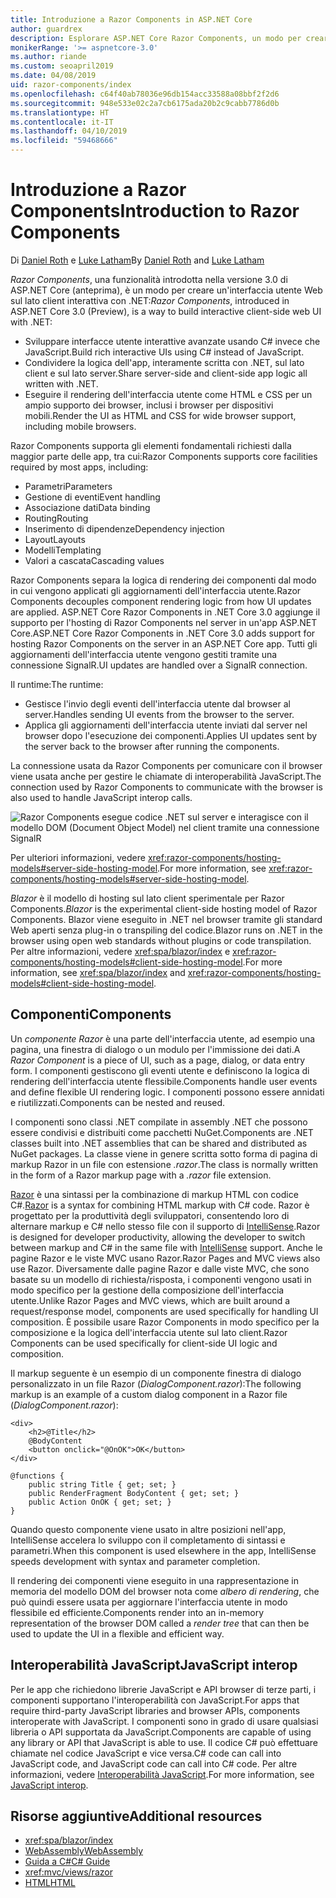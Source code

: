 ```yaml
---
title: Introduzione a Razor Components in ASP.NET Core
author: guardrex
description: Esplorare ASP.NET Core Razor Components, un modo per creare un'interfaccia utente Web sul lato client interattiva con .NET in un'app ASP.NET Core.
monikerRange: '>= aspnetcore-3.0'
ms.author: riande
ms.custom: seoapril2019
ms.date: 04/08/2019
uid: razor-components/index
ms.openlocfilehash: c64f40ab78036e96db154acc33588a08bbf2f2d6
ms.sourcegitcommit: 948e533e02c2a7cb6175ada20b2c9cabb7786d0b
ms.translationtype: HT
ms.contentlocale: it-IT
ms.lasthandoff: 04/10/2019
ms.locfileid: "59468666"
---
```

# <a name="introduction-to-razor-components"></a><span data-ttu-id="fc39d-103">Introduzione a Razor Components</span><span class="sxs-lookup"><span data-stu-id="fc39d-103">Introduction to Razor Components</span></span>

<span data-ttu-id="fc39d-104">Di [Daniel Roth](https://github.com/danroth27) e [Luke Latham](https://github.com/guardrex)</span><span class="sxs-lookup"><span data-stu-id="fc39d-104">By [Daniel Roth](https://github.com/danroth27) and [Luke Latham](https://github.com/guardrex)</span></span>

<span data-ttu-id="fc39d-105">*Razor Components*, una funzionalità introdotta nella versione 3.0 di ASP.NET Core (anteprima), è un modo per creare un'interfaccia utente Web sul lato client interattiva con .NET:</span><span class="sxs-lookup"><span data-stu-id="fc39d-105">*Razor Components*, introduced in ASP.NET Core 3.0 (Preview), is a way to build interactive client-side web UI with .NET:</span></span>

* <span data-ttu-id="fc39d-106">Sviluppare interfacce utente interattive avanzate usando C# invece che JavaScript.</span><span class="sxs-lookup"><span data-stu-id="fc39d-106">Build rich interactive UIs using C# instead of JavaScript.</span></span>
* <span data-ttu-id="fc39d-107">Condividere la logica dell'app, interamente scritta con .NET, sul lato client e sul lato server.</span><span class="sxs-lookup"><span data-stu-id="fc39d-107">Share server-side and client-side app logic all written with .NET.</span></span>
* <span data-ttu-id="fc39d-108">Eseguire il rendering dell'interfaccia utente come HTML e CSS per un ampio supporto dei browser, inclusi i browser per dispositivi mobili.</span><span class="sxs-lookup"><span data-stu-id="fc39d-108">Render the UI as HTML and CSS for wide browser support, including mobile browsers.</span></span>

<span data-ttu-id="fc39d-109">Razor Components supporta gli elementi fondamentali richiesti dalla maggior parte delle app, tra cui:</span><span class="sxs-lookup"><span data-stu-id="fc39d-109">Razor Components supports core facilities required by most apps, including:</span></span>

* <span data-ttu-id="fc39d-110">Parametri</span><span class="sxs-lookup"><span data-stu-id="fc39d-110">Parameters</span></span>
* <span data-ttu-id="fc39d-111">Gestione di eventi</span><span class="sxs-lookup"><span data-stu-id="fc39d-111">Event handling</span></span>
* <span data-ttu-id="fc39d-112">Associazione dati</span><span class="sxs-lookup"><span data-stu-id="fc39d-112">Data binding</span></span>
* <span data-ttu-id="fc39d-113">Routing</span><span class="sxs-lookup"><span data-stu-id="fc39d-113">Routing</span></span>
* <span data-ttu-id="fc39d-114">Inserimento di dipendenze</span><span class="sxs-lookup"><span data-stu-id="fc39d-114">Dependency injection</span></span>
* <span data-ttu-id="fc39d-115">Layout</span><span class="sxs-lookup"><span data-stu-id="fc39d-115">Layouts</span></span>
* <span data-ttu-id="fc39d-116">Modelli</span><span class="sxs-lookup"><span data-stu-id="fc39d-116">Templating</span></span>
* <span data-ttu-id="fc39d-117">Valori a cascata</span><span class="sxs-lookup"><span data-stu-id="fc39d-117">Cascading values</span></span>

<span data-ttu-id="fc39d-118">Razor Components separa la logica di rendering dei componenti dal modo in cui vengono applicati gli aggiornamenti dell'interfaccia utente.</span><span class="sxs-lookup"><span data-stu-id="fc39d-118">Razor Components decouples component rendering logic from how UI updates are applied.</span></span> <span data-ttu-id="fc39d-119">ASP.NET Core Razor Components in .NET Core 3.0 aggiunge il supporto per l'hosting di Razor Components nel server in un'app ASP.NET Core.</span><span class="sxs-lookup"><span data-stu-id="fc39d-119">ASP.NET Core Razor Components in .NET Core 3.0 adds support for hosting Razor Components on the server in an ASP.NET Core app.</span></span> <span data-ttu-id="fc39d-120">Tutti gli aggiornamenti dell'interfaccia utente vengono gestiti tramite una connessione SignalR.</span><span class="sxs-lookup"><span data-stu-id="fc39d-120">UI updates are handled over a SignalR connection.</span></span>

<span data-ttu-id="fc39d-121">Il runtime:</span><span class="sxs-lookup"><span data-stu-id="fc39d-121">The runtime:</span></span>

* <span data-ttu-id="fc39d-122">Gestisce l'invio degli eventi dell'interfaccia utente dal browser al server.</span><span class="sxs-lookup"><span data-stu-id="fc39d-122">Handles sending UI events from the browser to the server.</span></span>
* <span data-ttu-id="fc39d-123">Applica gli aggiornamenti dell'interfaccia utente inviati dal server nel browser dopo l'esecuzione dei componenti.</span><span class="sxs-lookup"><span data-stu-id="fc39d-123">Applies UI updates sent by the server back to the browser after running the components.</span></span>

<span data-ttu-id="fc39d-124">La connessione usata da Razor Components per comunicare con il browser viene usata anche per gestire le chiamate di interoperabilità JavaScript.</span><span class="sxs-lookup"><span data-stu-id="fc39d-124">The connection used by Razor Components to communicate with the browser is also used to handle JavaScript interop calls.</span></span>

![Razor Components esegue codice .NET sul server e interagisce con il modello DOM (Document Object Model) nel client tramite una connessione SignalR](index/_static/aspnet-core-razor-components.png)

<span data-ttu-id="fc39d-126">Per ulteriori informazioni, vedere <xref:razor-components/hosting-models#server-side-hosting-model>.</span><span class="sxs-lookup"><span data-stu-id="fc39d-126">For more information, see <xref:razor-components/hosting-models#server-side-hosting-model>.</span></span>

<span data-ttu-id="fc39d-127">*Blazor* è il modello di hosting sul lato client sperimentale per Razor Components.</span><span class="sxs-lookup"><span data-stu-id="fc39d-127">*Blazor* is the experimental client-side hosting model of Razor Components.</span></span> <span data-ttu-id="fc39d-128">Blazor viene eseguito in .NET nel browser tramite gli standard Web aperti senza plug-in o transpiling del codice.</span><span class="sxs-lookup"><span data-stu-id="fc39d-128">Blazor runs on .NET in the browser using open web standards without plugins or code transpilation.</span></span> <span data-ttu-id="fc39d-129">Per altre informazioni, vedere <xref:spa/blazor/index> e <xref:razor-components/hosting-models#client-side-hosting-model>.</span><span class="sxs-lookup"><span data-stu-id="fc39d-129">For more information, see <xref:spa/blazor/index> and <xref:razor-components/hosting-models#client-side-hosting-model>.</span></span>

## <a name="components"></a><span data-ttu-id="fc39d-130">Componenti</span><span class="sxs-lookup"><span data-stu-id="fc39d-130">Components</span></span>

<span data-ttu-id="fc39d-131">Un *componente Razor* è una parte dell'interfaccia utente, ad esempio una pagina, una finestra di dialogo o un modulo per l'immissione dei dati.</span><span class="sxs-lookup"><span data-stu-id="fc39d-131">A *Razor Component* is a piece of UI, such as a page, dialog, or data entry form.</span></span> <span data-ttu-id="fc39d-132">I componenti gestiscono gli eventi utente e definiscono la logica di rendering dell'interfaccia utente flessibile.</span><span class="sxs-lookup"><span data-stu-id="fc39d-132">Components handle user events and define flexible UI rendering logic.</span></span> <span data-ttu-id="fc39d-133">I componenti possono essere annidati e riutilizzati.</span><span class="sxs-lookup"><span data-stu-id="fc39d-133">Components can be nested and reused.</span></span>

<span data-ttu-id="fc39d-134">I componenti sono classi .NET compilate in assembly .NET che possono essere condivisi e distribuiti come pacchetti NuGet.</span><span class="sxs-lookup"><span data-stu-id="fc39d-134">Components are .NET classes built into .NET assemblies that can be shared and distributed as NuGet packages.</span></span> <span data-ttu-id="fc39d-135">La classe viene in genere scritta sotto forma di pagina di markup Razor in un file con estensione *.razor*.</span><span class="sxs-lookup"><span data-stu-id="fc39d-135">The class is normally written in the form of a Razor markup page with a *.razor* file extension.</span></span>

<span data-ttu-id="fc39d-136">[Razor](xref:mvc/views/razor) è una sintassi per la combinazione di markup HTML con codice C#.</span><span class="sxs-lookup"><span data-stu-id="fc39d-136">[Razor](xref:mvc/views/razor) is a syntax for combining HTML markup with C# code.</span></span> <span data-ttu-id="fc39d-137">Razor è progettato per la produttività degli sviluppatori, consentendo loro di alternare markup e C# nello stesso file con il supporto di [IntelliSense](/visualstudio/ide/using-intellisense).</span><span class="sxs-lookup"><span data-stu-id="fc39d-137">Razor is designed for developer productivity, allowing the developer to switch between markup and C# in the same file with [IntelliSense](/visualstudio/ide/using-intellisense) support.</span></span> <span data-ttu-id="fc39d-138">Anche le pagine Razor e le viste MVC usano Razor.</span><span class="sxs-lookup"><span data-stu-id="fc39d-138">Razor Pages and MVC views also use Razor.</span></span> <span data-ttu-id="fc39d-139">Diversamente dalle pagine Razor e dalle viste MVC, che sono basate su un modello di richiesta/risposta, i componenti vengono usati in modo specifico per la gestione della composizione dell'interfaccia utente.</span><span class="sxs-lookup"><span data-stu-id="fc39d-139">Unlike Razor Pages and MVC views, which are built around a request/response model, components are used specifically for handling UI composition.</span></span> <span data-ttu-id="fc39d-140">È possibile usare Razor Components in modo specifico per la composizione e la logica dell'interfaccia utente sul lato client.</span><span class="sxs-lookup"><span data-stu-id="fc39d-140">Razor Components can be used specifically for client-side UI logic and composition.</span></span>

<span data-ttu-id="fc39d-141">Il markup seguente è un esempio di un componente finestra di dialogo personalizzato in un file Razor (*DialogComponent.razor*):</span><span class="sxs-lookup"><span data-stu-id="fc39d-141">The following markup is an example of a custom dialog component in a Razor file (*DialogComponent.razor*):</span></span>

```cshtml
<div>
    <h2>@Title</h2>
    @BodyContent
    <button onclick="@OnOK">OK</button>
</div>

@functions {
    public string Title { get; set; }
    public RenderFragment BodyContent { get; set; }
    public Action OnOK { get; set; }
}
```

<span data-ttu-id="fc39d-142">Quando questo componente viene usato in altre posizioni nell'app, IntelliSense accelera lo sviluppo con il completamento di sintassi e parametri.</span><span class="sxs-lookup"><span data-stu-id="fc39d-142">When this component is used elsewhere in the app, IntelliSense speeds development with syntax and parameter completion.</span></span>

<span data-ttu-id="fc39d-143">Il rendering dei componenti viene eseguito in una rappresentazione in memoria del modello DOM del browser nota come *albero di rendering*, che può quindi essere usata per aggiornare l'interfaccia utente in modo flessibile ed efficiente.</span><span class="sxs-lookup"><span data-stu-id="fc39d-143">Components render into an in-memory representation of the browser DOM called a *render tree* that can then be used to update the UI in a flexible and efficient way.</span></span>

## <a name="javascript-interop"></a><span data-ttu-id="fc39d-144">Interoperabilità JavaScript</span><span class="sxs-lookup"><span data-stu-id="fc39d-144">JavaScript interop</span></span>

<span data-ttu-id="fc39d-145">Per le app che richiedono librerie JavaScript e API browser di terze parti, i componenti supportano l'interoperabilità con JavaScript.</span><span class="sxs-lookup"><span data-stu-id="fc39d-145">For apps that require third-party JavaScript libraries and browser APIs, components interoperate with JavaScript.</span></span> <span data-ttu-id="fc39d-146">I componenti sono in grado di usare qualsiasi libreria o API supportata da JavaScript.</span><span class="sxs-lookup"><span data-stu-id="fc39d-146">Components are capable of using any library or API that JavaScript is able to use.</span></span> <span data-ttu-id="fc39d-147">Il codice C# può effettuare chiamate nel codice JavaScript e vice versa.</span><span class="sxs-lookup"><span data-stu-id="fc39d-147">C# code can call into JavaScript code, and JavaScript code can call into C# code.</span></span> <span data-ttu-id="fc39d-148">Per altre informazioni, vedere [Interoperabilità JavaScript](xref:razor-components/javascript-interop).</span><span class="sxs-lookup"><span data-stu-id="fc39d-148">For more information, see [JavaScript interop](xref:razor-components/javascript-interop).</span></span>

## <a name="additional-resources"></a><span data-ttu-id="fc39d-149">Risorse aggiuntive</span><span class="sxs-lookup"><span data-stu-id="fc39d-149">Additional resources</span></span>

* <xref:spa/blazor/index>
* [<span data-ttu-id="fc39d-150">WebAssembly</span><span class="sxs-lookup"><span data-stu-id="fc39d-150">WebAssembly</span></span>](http://webassembly.org/)
* [<span data-ttu-id="fc39d-151">Guida a C#</span><span class="sxs-lookup"><span data-stu-id="fc39d-151">C# Guide</span></span>](/dotnet/csharp/)
* <xref:mvc/views/razor>
* [<span data-ttu-id="fc39d-152">HTML</span><span class="sxs-lookup"><span data-stu-id="fc39d-152">HTML</span></span>](https://www.w3.org/html/)
